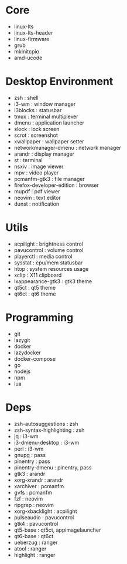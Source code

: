 # Core
- linux-lts
- linux-lts-header
- linux-firmware
- grub
- mkinitcpio
- amd-ucode

# Desktop Environment
- zsh                       : shell
- i3-wm                     : window manager
- i3blocks                  : statusbar
- tmux                      : terminal multiplexer
- dmenu                     : application launcher
- slock                     : lock screen
- scrot                     : screenshot
- xwallpaper                : wallpaper setter
- networkmanager-dmenu      : network manager
- arandr                    : display manager
- st                        : terminal
- nsxiv                     : image viewer
- mpv                       : video player
- pcmanfm-gtk3              : file manager
- firefox-developer-edition : browser
- mupdf                     : pdf viewer
- neovim                    : text editor
- dunst                     : notification

# Utils
- acpilight             : brightness control
- pavucontrol           : volume control
- playerctl             : media control
- sysstat               : cpu/mem statusbar
- htop                  : system resources usage
- xclip                 : X11 clipboard
- lxappearance-gtk3     : gtk3 theme
- qt5ct                 : qt5 theme
- qt6ct                 : qt6 theme

# Programming
- git
- lazygit
- docker
- lazydocker
- docker-compose
- go
- nodejs
- npm
- lua

# Deps
- zsh-autosuggestions       : zsh
- zsh-syntax-highlighting   : zsh
- jq                        : i3-wm
- i3-dmenu-desktop          : i3-wm
- perl                      : i3-wm
- gnupg                     : pass
- pinentry                  : pass
- pinentry-dmenu            : pinentry, pass
- gtk3                      : arandr
- xorg-xrandr               : arandr
- xarchiver                 : pcmanfm
- gvfs                      : pcmanfm
- fzf                       : neovim
- ripgrep                   : neovim
- xorg-xbacklight           : acpilight
- pulseaudio                : pavucontrol
- gtk4                      : pavucontrol
- qt5-base                  : qt5ct, appimagelauncher
- qt6-base                  : qt6ct
- ueberzug                  : ranger
- atool                     : ranger
- highlight                 : ranger

